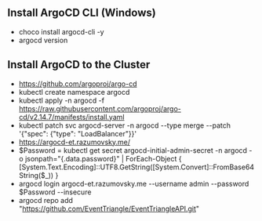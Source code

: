 ﻿## Install ArgoCD CLI (Windows)

- choco install argocd-cli -y
- argocd version

## Install ArgoCD to the Cluster

- https://github.com/argoproj/argo-cd
- kubectl create namespace argocd
- kubectl apply -n argocd -f https://raw.githubusercontent.com/argoproj/argo-cd/v2.14.7/manifests/install.yaml
- kubectl patch svc argocd-server -n argocd --type merge --patch '{"spec": {"type": "LoadBalancer"}}'
- https://argocd-et.razumovsky.me/
- $Password = kubectl get secret argocd-initial-admin-secret -n argocd -o jsonpath="{.data.password}" | ForEach-Object { [System.Text.Encoding]::UTF8.GetString([System.Convert]::FromBase64String($_)) }
- argocd login argocd-et.razumovsky.me  --username admin --password $Password --insecure
- argocd repo add "https://github.com/EventTriangle/EventTriangleAPI.git"
